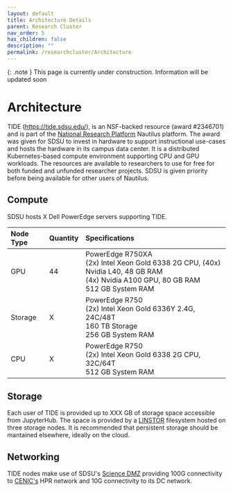 ```yaml
---
layout: default
title: Architecture Details
parent: Research Cluster
nav_order: 5
has_children: false
description: ""
permalink: /researchcluster/Architecture
---
```


{: .note }
This page is currently under construction. Information will be updated soon

# Architecture

TIDE (https://tide.sdsu.edu/), is an NSF-backed resource (award #2346701) and is part of the [National Research Platform](https://nationalresearchplatform.org/) Nautilus platform. The award was given for SDSU to invest in hardware to support instructional use-cases and hosts the hardware in its campus data center. It is a distributed Kubernetes-based compute environment supporting CPU and GPU workloads. The resources are available to researchers to use for free for both funded and unfunded researcher projects. SDSU is given priority before being available for other users of Nautilus. 

## Compute

SDSU hosts X Dell PowerEdge servers supporting TIDE.

| Node Type    | Quantity | Specifications |
|:-------------|:---------|:------|
| GPU          | 44       | PowerEdge R750XA<br />(2x) Intel Xeon Gold 6338 2G CPU, (40x) Nvidia L40, 48 GB RAM<br/>(4x) Nvidia A100 GPU, 80 GB RAM<br/>512 GB System RAM |
| Storage      | X        | PowerEdge R750<br/>(2x) Intel Xeon Gold 6336Y 2.4G, 24C/48T<br/>160 TB Storage<br/>256 GB System RAM |
| CPU          | X        | PowerEdge R750<br/>(2x) Intel Xeon Gold 6338 2G CPU, 32C/64T<br/>512 GB System RAM |


## Storage

Each user of TIDE is provided up to XXX GB of storage space accessible from JupyterHub. The space is provided by a [LINSTOR](https://linbit.com/linstor/) filesystem hosted on three storage nodes. It is recommended that persistent storage should be mantained elsewhere, ideally on the cloud.

## Networking

TIDE nodes make use of SDSU's [Science DMZ](https://iotlab.sdsu.edu/index.php/science-dmz/) providing 100G connectivity to [CENIC's](https://cenic.org/network/operations/maps) HPR network and 10G connectivity to its DC network.